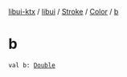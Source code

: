 [libui-ktx](../../../index.md) / [libui](../../index.md) / [Stroke](../index.md) / [Color](index.md) / [b](./b.md)

# b

`val b: `[`Double`](https://kotlinlang.org/api/latest/jvm/stdlib/kotlin/-double/index.html)
